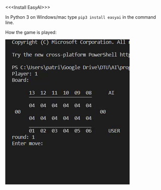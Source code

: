 \<<<Install EasyAI\>>>

In Python 3 on Windows/mac type <code>pip3 install easyai</code> in the command line.

How the game is played:

![](kalaha.gif)
